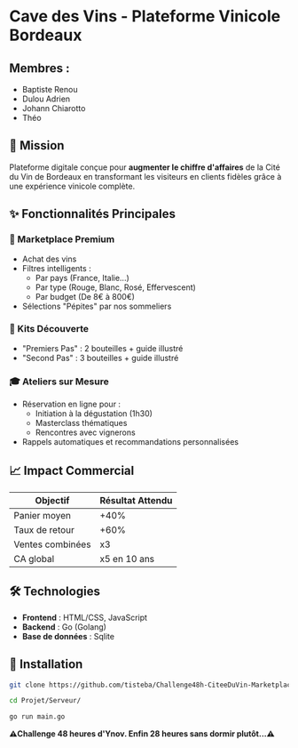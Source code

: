 # Cave des Vins - Plateforme Vinicole Bordeaux

## Membres :
- Baptiste Renou
- Dulou Adrien
- Johann Chiarotto
- Théo 

## 🚀 Mission
Plateforme digitale conçue pour **augmenter le chiffre d'affaires** de la Cité du Vin de Bordeaux en transformant les visiteurs en clients fidèles grâce à une expérience vinicole complète.

## ✨ Fonctionnalités Principales

### 🍇 Marketplace Premium
- Achat des vins
- Filtres intelligents :
  - Par pays (France, Italie...)
  - Par type (Rouge, Blanc, Rosé, Effervescent)
  - Par budget (De 8€ à 800€)
- Sélections "Pépites" par nos sommeliers

### 🎁 Kits Découverte
- "Premiers Pas" : 2 bouteilles + guide illustré
- "Second Pas" : 3 bouteilles + guide illustré

### 🎓 Ateliers sur Mesure
- Réservation en ligne pour :
  - Initiation à la dégustation (1h30)
  - Masterclass thématiques
  - Rencontres avec vignerons
- Rappels automatiques et recommandations personnalisées

## 📈 Impact Commercial
| Objectif | Résultat Attendu |
|----------|------------------|
| Panier moyen | +40% |
| Taux de retour | +60% |
| Ventes combinées | x3 |
| CA global | x5 en 10 ans |

## 🛠️ Technologies
- **Frontend** : HTML/CSS, JavaScript
- **Backend** : Go (Golang)
- **Base de données** : Sqlite

## 🏁 Installation
```bash
git clone https://github.com/tisteba/Challenge48h-CiteeDuVin-Marketplace.git

cd Projet/Serveur/

go run main.go
```

**⚠️Challenge 48 heures d'Ynov. Enfin 28 heures sans dormir plutôt...⚠️**